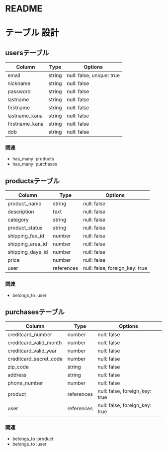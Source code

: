 # README

# テーブル 設計

## usersテーブル
| Column             | Type                | Options                   |
|--------------------|---------------------|---------------------------|
| email              | string              | null: false, unique: true |
| nickname           | string              | null: false               |
| password           | string              | null: false               |
| lastname           | string              | null: false               |
| firstname          | string              | null: false               |
| lastname_kana      | string              | null: false               |
| firstname_kana     | string              | null: false               |
| dob                | string              | null: false               |

### 関連
* has_many :products
* has_many :purchases

## productsテーブル
| Column                              | Type       | Options                        |
|-------------------------------------|------------|--------------------------------|
| product_name                        | string     | null: false                    |
| description                         | text       | null: false                    |
| category                            | string     | null: false                    |
| product_status                      | string     | null: false                    |
| shipping_fee_id                     | number     | null: false                    |
| shipping_area_id                    | number     | null: false                    |
| shipping_days_id                    | number     | null: false                    |
| price                               | number     | null: false                    |
| user                                | references | null: false, foreign_key: true |

### 関連
- belongs_to :user

## purchasesテーブル
| Column                    | Type       | Options                        |
|---------------------------|------------|--------------------------------|
| creditcard_number         | number     | null: false                    |
| creditcard_valid_month    | number     | null: false                    |
| creditcard_valid_year     | number     | null: false                    |
| creditcard_secret_code    | number     | null: false                    |
| zip_code                  | string     | null: false                    |
| address                   | string     | null: false                    |
| phone_number              | number     | null: false                    |
| product                   | references | null: false, foreign_key: true |
| user                      | references | null: false, foreign_key: true |

### 関連
- belongs_to :product
- belongs_to :user


